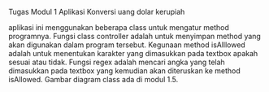Tugas Modul 1 Aplikasi Konversi uang dolar kerupiah

aplikasi ini menggunakan beberapa class untuk mengatur method programnya.
Fungsi class controller adalah untuk menyimpan method yang akan digunakan dalam program tersebut.
Kegunaan method isAlllowed adalah untuk menentukan karakter yang dimasukkan pada textbox apakah sesuai atau tidak.
Fungsi regex adalah mencari angka yang telah dimasukkan pada textbox yang kemudian akan diteruskan ke method isAllowed.
Gambar diagram class ada di modul 1.5.
